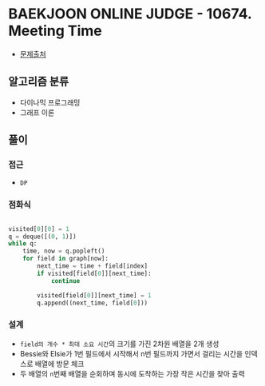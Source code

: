 # BAEKJOON ONLINE JUDGE - 10674. Meeting Time

- [문제출처](https://www.acmicpc.net/problem/10674 '10674. Meeting Time')

## 알고리즘 분류

- 다이나믹 프로그래밍
- 그래프 이론

## 풀이

### 접근

- `DP`

### 점화식

```python

visited[0][0] = 1
q = deque([(0, 1)])
while q:
    time, now = q.popleft()
    for field in graph[now]:
        next_time = time + field[index]
        if visited[field[0]][next_time]:
            continue

        visited[field[0]][next_time] = 1
        q.append((next_time, field[0]))

```

### 설계

- `field의 개수 * 최대 소요 시간`의 크기를 가진 2차원 배열을 2개 생성
- Bessie와 Elsie가 1번 필드에서 시작해서 n번 필드까지 가면서 걸리는 시간을 인덱스로 배열에 방문 체크
- 두 배열의 `n`번째 배열을 순회하며 동시에 도착하는 가장 작은 시간을 찾아 출력
